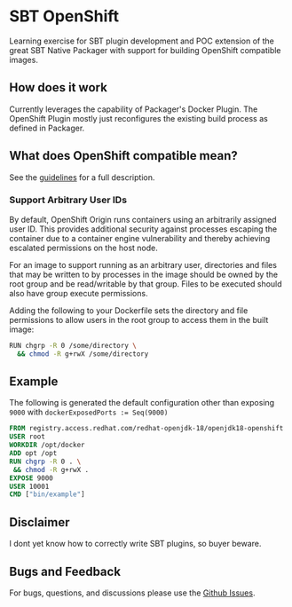 # SBT OpenShift #

Learning exercise for SBT plugin development and POC extension of the great SBT Native Packager with support for building OpenShift compatible images.

## How does it work ##

Currently leverages the capability of Packager's Docker Plugin.  The OpenShift Plugin mostly just reconfigures the existing build process as defined in Packager.

## What does OpenShift compatible mean? ##

See the [guidelines](https://docs.openshift.org/latest/creating_images/guidelines.html) for a full description.

### Support Arbitrary User IDs ###
    
By default, OpenShift Origin runs containers using an arbitrarily assigned user ID. This provides additional security against processes escaping the container due to a container engine vulnerability and thereby achieving escalated permissions on the host node.

For an image to support running as an arbitrary user, directories and files that may be written to by processes in the image should be owned by the root group and be read/writable by that group. Files to be executed should also have group execute permissions.

Adding the following to your Dockerfile sets the directory and file permissions to allow users in the root group to access them in the built image:

```bash
RUN chgrp -R 0 /some/directory \
  && chmod -R g+rwX /some/directory
```

## Example ##

The following is generated the default configuration other than exposing `9000` with `dockerExposedPorts := Seq(9000)`

```dockerfile
FROM registry.access.redhat.com/redhat-openjdk-18/openjdk18-openshift
USER root
WORKDIR /opt/docker
ADD opt /opt
RUN chgrp -R 0 . \
 && chmod -R g+rwX .
EXPOSE 9000
USER 10001
CMD ["bin/example"]
```

## Disclaimer ##

I dont yet know how to correctly write SBT plugins, so buyer beware.

## Bugs and Feedback

For bugs, questions, and discussions please use the [Github Issues](https://github.com/jw3/sbt-openshift/issues).

